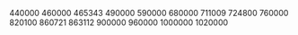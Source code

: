 440000
460000
465343
490000
590000
680000
711009
724800
760000
820100
860721
863112
900000
960000
1000000
1020000